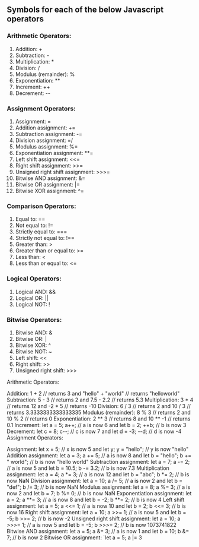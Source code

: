 <h2>Symbols for each of the below Javascript operators</h2>

<h3>Arithmetic Operators:</h3>
<ol>
  <li>Addition: +</li>
  <li>Subtraction: -</li>
  <li>Multiplication: *</li>
  <li>Division: /</li>
  <li>Modulus (remainder): %</li>
  <li>Exponentiation: **</li>
  <li>Increment: ++</li>
  <li>Decrement: --</li>
</ol>

<h3>Assignment Operators:</h3>
<ol>
  <li>Assignment: =</li>
  <li>Addition assignment: +=</li>
  <li>Subtraction assignment: -=</li>
  <li>Division assignment: =/</li>
  <li>Modulus assignment: %=</li>
  <li>Exponentiation assignment: **=</li>
  <li>Left shift assignment: <<=</li>
  <li>Right shift assignment: >>=</li>
  <li>Unsigned right shift assignment: >>>=</li>
  <li>Bitwise AND assignment: &=</li>
  <li>Bitwise OR assignment: |=</li>
  <li>Bitwise XOR assignment: ^=</li>
</ol>

<h3>Comparison Operators:</h3>
<ol>
  <li>Equal to: ==</li>
  <li>Not equal to: !=</li>
  <li>Strictly equal to: ===</li>
  <li>Strictly not equal to: !==</li>
  <li>Greater than: > </li>
  <li>Greater than or equal to: >= </li>
  <li>Less than: < </li>
  <li>Less than or equal to: <= </li>
</ol>

<h3>Logical Operators:</h3>
<ol>
  <li>Logical AND: &&</li>
  <li>Logical OR: ||</li>
  <li>Logical NOT: !</li>
</ol>

<h3>Bitwise Operators:</h3>
<ol>
  <li>Bitwise AND: &</li>
  <li>Bitwise OR: |</li>
  <li>Bitwise XOR: ^</li>
  <li>Bitwise NOT: ~</li>
  <li>Left shift: << </li>
  <li>Right shift: >> </li>
  <li>Unsigned right shift: >>> </li>
</ol>

Arithmetic Operators:

Addition: 1 + 2 // returns 3 and "hello" + "world" // returns "helloworld"
Subtraction: 5 - 3 // returns 2 and 7.5 - 2.2 // returns 5.3
Multiplication: 3 * 4 // returns 12 and -2 * 5 // returns -10
Division: 6 / 3 // returns 2 and 10 / 3 // returns 3.3333333333333335
Modulus (remainder): 8 % 3 // returns 2 and 10 % 2 // returns 0
Exponentiation: 2 ** 3 // returns 8 and 10 ** -1 // returns 0.1
Increment: let a = 5; a++; // a is now 6 and let b = 2; ++b; // b is now 3
Decrement: let c = 8; c--; // c is now 7 and let d = -3; --d; // d is now -4
Assignment Operators:

Assignment: let x = 5; // x is now 5 and let y; y = "hello"; // y is now "hello"
Addition assignment: let a = 3; a += 5; // a is now 8 and let b = "hello"; b += " world"; // b is now "hello world"
Subtraction assignment: let a = 7; a -= 2; // a is now 5 and let b = 10.5; b -= 3.2; // b is now 7.3
Multiplication assignment: let a = 4; a *= 3; // a is now 12 and let b = "abc"; b *= 2; // b is now NaN
Division assignment: let a = 10; a /= 5; // a is now 2 and let b = "def"; b /= 3; // b is now NaN
Modulus assignment: let a = 8; a %= 3; // a is now 2 and let b = 7; b %= 0; // b is now NaN
Exponentiation assignment: let a = 2; a **= 3; // a is now 8 and let b = -2; b **= 2; // b is now 4
Left shift assignment: let a = 5; a <<= 1; // a is now 10 and let b = 2; b <<= 3; // b is now 16
Right shift assignment: let a = 10; a >>= 1; // a is now 5 and let b = -5; b >>= 2; // b is now -2
Unsigned right shift assignment: let a = 10; a >>>= 1; // a is now 5 and let b = -5; b >>>= 2; // b is now 1073741822
Bitwise AND assignment: let a = 5; a &= 3; // a is now 1 and let b = 10; b &= 7; // b is now 2
Bitwise OR assignment: `let a = 5; a |= 3





